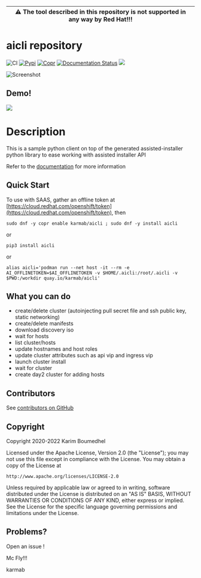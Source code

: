 | :warning: The tool described in this repository is not supported in any way by Red Hat!!! |
|-------------------------------------------------------------------------------------------|

# aicli repository

![CI](https://github.com/karmab/aicli/actions/workflows/ci.yml/badge.svg)
[![Pypi](http://img.shields.io/pypi/v/aicli.svg)](https://pypi.python.org/pypi/aicli/)
[![Copr](https://copr.fedorainfracloud.org/coprs/karmab/aicli/package/aicli/status_image/last_build.png)](https://copr.fedorainfracloud.org/coprs/karmab/kcli/package/aicli)
[![Documentation Status](https://readthedocs.org/projects/aicli/badge/?version=latest)](https://aicli.readthedocs.io/en/latest/?badge=latest)
[![](https://images.microbadger.com/badges/image/karmab/aicli.svg)](https://microbadger.com/images/karmab/aicli "Get your own image badge on microbadger.com")

![Screenshot](aicli.png)

## Demo!

![](aicli.gif)

# Description

This is a sample python client on top of the generated assisted-installer python library to ease working with assisted installer API

Refer to the [documentation](https://aicli.readthedocs.io) for more information

## Quick Start

To use with SAAS, gather an offline token at [https://cloud.redhat.com/openshift/token](https://cloud.redhat.com/openshift/token), then

```
sudo dnf -y copr enable karmab/aicli ; sudo dnf -y install aicli
```

or

```
pip3 install aicli
```

or 

```
alias aicli='podman run --net host -it --rm -e AI_OFFLINETOKEN=$AI_OFFLINETOKEN -v $HOME/.aicli:/root/.aicli -v $PWD:/workdir quay.io/karmab/aicli'
```

##  What you can do

- create/delete cluster (autoinjecting pull secret file and ssh public key, static networking)
- create/delete manifests
- download discovery iso
- wait for hosts
- list cluster/hosts
- update hostnames and host roles
- update cluster attributes such as api vip and ingress vip
- launch cluster install
- wait for cluster
- create day2 cluster for adding hosts

## Contributors

See [contributors on GitHub](https://github.com/karmab/aicli/graphs/contributors)

## Copyright

Copyright 2020-2022 Karim Boumedhel

Licensed under the Apache License, Version 2.0 (the "License");
you may not use this file except in compliance with the License.
You may obtain a copy of the License at

    http://www.apache.org/licenses/LICENSE-2.0

Unless required by applicable law or agreed to in writing, software
distributed under the License is distributed on an "AS IS" BASIS,
WITHOUT WARRANTIES OR CONDITIONS OF ANY KIND, either express or implied.
See the License for the specific language governing permissions and
limitations under the License.

## Problems?

Open an issue !

Mc Fly!!!

karmab

